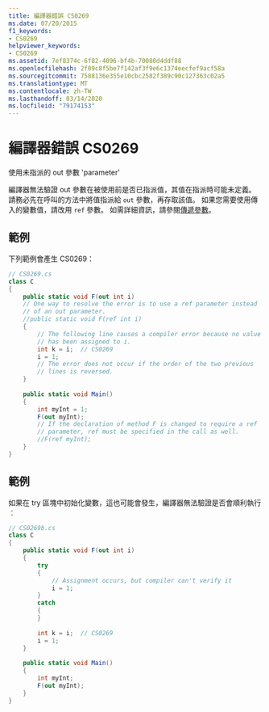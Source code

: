 ```yaml
---
title: 編譯器錯誤 CS0269
ms.date: 07/20/2015
f1_keywords:
- CS0269
helpviewer_keywords:
- CS0269
ms.assetid: 7ef8374c-6f82-4096-bf4b-70080d4ddf88
ms.openlocfilehash: 2f09c8f5be7f142af3f9e6c1374eecfef9acf58a
ms.sourcegitcommit: 7588136e355e10cbc2582f389c90c127363c02a5
ms.translationtype: MT
ms.contentlocale: zh-TW
ms.lasthandoff: 03/14/2020
ms.locfileid: "79174153"
---
```

# <a name="compiler-error-cs0269"></a>編譯器錯誤 CS0269
使用未指派的 out 參數 'parameter'  
  
 編譯器無法驗證 out 參數在被使用前是否已指派值，其值在指派時可能未定義。 請務必先在呼叫的方法中將值指派給 `out` 參數，再存取該值。 如果您需要使用傳入的變數值，請改用 `ref` 參數。 如需詳細資訊，請參閱[傳遞參數](../../programming-guide/classes-and-structs/passing-parameters.md)。  
  
## <a name="example"></a>範例  
 下列範例會產生 CS0269：  
  
```csharp  
// CS0269.cs  
class C  
{  
    public static void F(out int i)  
    // One way to resolve the error is to use a ref parameter instead  
    // of an out parameter.  
    //public static void F(ref int i)  
    {  
        // The following line causes a compiler error because no value  
        // has been assigned to i.  
        int k = i;  // CS0269  
        i = 1;  
        // The error does not occur if the order of the two previous
        // lines is reversed.  
    }  
  
    public static void Main()  
    {  
        int myInt = 1;  
        F(out myInt);  
        // If the declaration of method F is changed to require a ref  
        // parameter, ref must be specified in the call as well.  
        //F(ref myInt);  
    }  
}  
```  
  
## <a name="example"></a>範例  
 如果在 try 區塊中初始化變數，這也可能會發生，編譯器無法驗證是否會順利執行︰  
  
```csharp  
// CS0269b.cs  
class C  
{  
    public static void F(out int i)  
    {  
        try  
        {  
            // Assignment occurs, but compiler can't verify it  
            i = 1;  
        }  
        catch  
        {  
        }  
  
        int k = i;  // CS0269  
        i = 1;  
    }  
  
    public static void Main()  
    {  
        int myInt;  
        F(out myInt);  
    }  
}  
```
